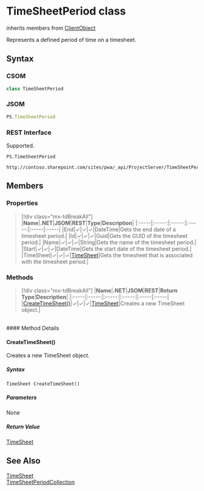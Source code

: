 [comment]: # (Name:TimeSheetPeriod)
[comment]: # (Name:Microsoft.ProjectServer.TimeSheetPeriod)
[comment]: # (Type:class)
[comment]: # (Status:Verified)

# <a name="name"></a>TimeSheetPeriod class

inherits members from [ClientObject](https://msdn.microsoft.com/en-us/library/microsoft.sharepoint.client.clientobject.aspx)<br/>

<a name="description"></a>Represents a defined period of time on a timesheet.

## <a name="syntax"></a>Syntax

### CSOM

```cs
class TimeSheetPeriod 
```
### JSOM

```javascript
PS.TimeSheetPeriod
```
### REST Interface

Supported.

```
PS.TimeSheetPeriod

http://contoso.sharepoint.com/sites/pwa/_api/ProjectServer/TimeSheetPeriods('{periodid}')
```

## <a name="members"></a>Members

### <a name="properties"></a>Properties
> [!div class="mx-tdBreakAll"]
|**Name**|**.NET**|**JSOM**|**REST**|**Type**|**Description**|
|:-----|:-----:|:-----:|:-----:|:-----|:-----|
|<a name="End"></a>End|&#x2713;|&#x2713;|&#x2713;|DateTime|Gets the end date of a timesheet period.|
|<a name="Id"></a>Id|&#x2713;|&#x2713;|&#x2713;|Guid|Gets the GUID of the timesheet period.|
|<a name="Name"></a>Name|&#x2713;|&#x2713;|&#x2713;|String|Gets the name of the timesheet period.|
|<a name="Start"></a>Start|&#x2713;|&#x2713;|&#x2713;|DateTime|Gets the start date of the timesheet period.|
|<a name="TimeSheet"></a>TimeSheet|&#x2713;|&#x2713;|&#x2713;|[TimeSheet](TimeSheet.md)|Gets the timesheet that is associated with the timesheet period.|

### <a name="methods"></a>Methods
> [!div class="mx-tdBreakAll"]
|**Name**|**.NET**|**JSOM**|**REST**|**Return Type**|**Description**|
|:-----|:-----:|:-----:|:-----:|:-----|:-----|
|[CreateTimeSheet()](#CreateTimeSheet__)|&#x2713;|&#x2713;|&#x2713;|[TimeSheet](TimeSheet.md)|Creates a new TimeSheet object.|

<br/>
#### Method Details

#### <a name="CreateTimeSheet__"></a>CreateTimeSheet()
 
Creates a new TimeSheet object.

##### Syntax

```
TimeSheet CreateTimeSheet()
```

##### Parameters

None

##### Return Value

[TimeSheet](TimeSheet.md)

## <a name="seeAlso"></a>See Also

[TimeSheet](TimeSheet.md)<br/>
[TimeSheetPeriodCollection](TimeSheetPeriodCollection.md)<br/>

